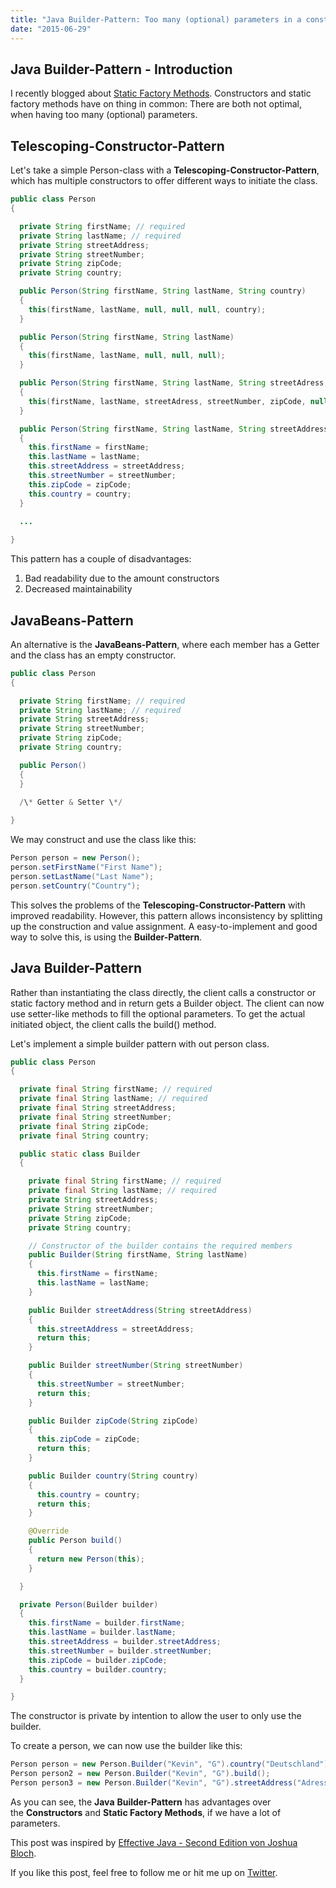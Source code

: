 ```yaml
---
title: "Java Builder-Pattern: Too many (optional) parameters in a constructor"
date: "2015-06-29"
---
```


## Java Builder-Pattern - Introduction

I recently blogged about [Static Factory Methods](/posts/2015-06-29-alternative-zum-java-konstruktor-static-factory-methods/). 
Constructors and static factory methods have on thing in common: There are both not optimal, when having too many (optional) parameters.

## Telescoping-Constructor-Pattern

Let's take a simple Person-class with a **Telescoping-Constructor-Pattern**, which has multiple constructors to offer different ways to initiate the class.

```java
public class Person
{

  private String firstName; // required
  private String lastName; // required
  private String streetAddress;
  private String streetNumber;
  private String zipCode;
  private String country;

  public Person(String firstName, String lastName, String country)
  {
    this(firstName, lastName, null, null, null, country);
  }

  public Person(String firstName, String lastName)
  {
    this(firstName, lastName, null, null, null);
  }

  public Person(String firstName, String lastName, String streetAdress, String streetNumber, String zipCode)
  {
    this(firstName, lastName, streetAdress, streetNumber, zipCode, null);
  }

  public Person(String firstName, String lastName, String streetAddress, String streetNumber, String zipCode, String country)
  {
    this.firstName = firstName;
    this.lastName = lastName;
    this.streetAddress = streetAddress;
    this.streetNumber = streetNumber;
    this.zipCode = zipCode;
    this.country = country;
  }
  
  ...

}
```

This pattern has a couple of disadvantages:

1. Bad readability due to the amount constructors
2. Decreased maintainability

## JavaBeans-Pattern

An alternative is the **JavaBeans-Pattern**, where each member has a Getter and the class has an empty constructor.

```java
public class Person
{

  private String firstName; // required
  private String lastName; // required
  private String streetAddress;
  private String streetNumber;
  private String zipCode;
  private String country;

  public Person()
  {
  }

  /\* Getter & Setter \*/
  
}
```

We may construct and use the class like this:

```java
Person person = new Person();
person.setFirstName("First Name");
person.setLastName("Last Name");
person.setCountry("Country");
```

This solves the problems of the **Telescoping-Constructor-Pattern** with improved readability. However, this pattern allows inconsistency by splitting up the construction and value assignment. A easy-to-implement and good way to solve this, is using the **Builder-Pattern**.

## Java Builder-Pattern

Rather than instantiating the class directly, the client calls a constructor or static factory method and in return gets a Builder object. The client can now use setter-like methods to fill the optional parameters. To get the actual initiated object, the client calls the build() method.

Let's implement a simple builder pattern with out person class.

```java
public class Person
{

  private final String firstName; // required
  private final String lastName; // required
  private final String streetAddress;
  private final String streetNumber;
  private final String zipCode;
  private final String country;

  public static class Builder
  {

    private final String firstName; // required
    private final String lastName; // required
    private String streetAddress;
    private String streetNumber;
    private String zipCode;
    private String country;

    // Constructor of the builder contains the required members
    public Builder(String firstName, String lastName)
    {
      this.firstName = firstName;
      this.lastName = lastName;
    }

    public Builder streetAddress(String streetAddress)
    {
      this.streetAddress = streetAddress;
      return this;
    }

    public Builder streetNumber(String streetNumber)
    {
      this.streetNumber = streetNumber;
      return this;
    }

    public Builder zipCode(String zipCode)
    {
      this.zipCode = zipCode;
      return this;
    }

    public Builder country(String country)
    {
      this.country = country;
      return this;
    }

    @Override
    public Person build()
    {
      return new Person(this);
    }

  }

  private Person(Builder builder)
  {
    this.firstName = builder.firstName;
    this.lastName = builder.lastName;
    this.streetAddress = builder.streetAddress;
    this.streetNumber = builder.streetNumber;
    this.zipCode = builder.zipCode;
    this.country = builder.country;
  }

}
```

The constructor is private by intention to allow the user to only use the builder.

To create a person, we can now use the builder like this:

```java
Person person = new Person.Builder("Kevin", "G").country("Deutschland").build();
Person person2 = new Person.Builder("Kevin", "G").build();
Person person3 = new Person.Builder("Kevin", "G").streetAddress("Adresse").streetNumber("4").zipCode("21220").country("Deutschland").build();
```

As you can see, the **Java** **Builder-Pattern** has advantages over the **Constructors** and **Static Factory Methods**, if we have a lot of parameters.

This post was inspired by [Effective Java - Second Edition von Joshua Bloch](https://www.amazon.de/gp/product/0321356683/ref=as_li_tl?ie=UTF8&camp=1638&creative=6742&creativeASIN=0321356683&linkCode=as2&tag=kevc01-21&linkId=SEPB46CIBCWK6MWL).

If you like this post, feel free to follow me or hit me up on [Twitter](https://twitter.com/kevcodez).